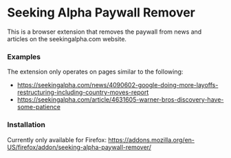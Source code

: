 # Seeking Alpha Paywall Remover

This is a browser extension that removes the paywall from news and articles on the seekingalpha.com website.

### Examples

The extension only operates on pages similar to the following:

* https://seekingalpha.com/news/4090602-google-doing-more-layoffs-restructuring-including-country-moves-report
* https://seekingalpha.com/article/4631605-warner-bros-discovery-have-some-patience


### Installation

Currently only available for Firefox: https://addons.mozilla.org/en-US/firefox/addon/seeking-alpha-paywall-remover/
